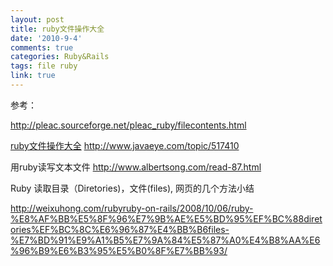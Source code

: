 ```yaml
---
layout: post
title: ruby文件操作大全
date: '2010-9-4'
comments: true
categories: Ruby&Rails
tags: file ruby
link: true
---
```

参考：

http://pleac.sourceforge.net/pleac_ruby/filecontents.html

<a href="http://www.javaeye.com/topic/517410">ruby文件操作大全</a> http://www.javaeye.com/topic/517410

用ruby读写文本文件 http://www.albertsong.com/read-87.html

Ruby 读取目录（Diretories)，文件(files), 网页的几个方法小结

http://weixuhong.com/rubyruby-on-rails/2008/10/06/ruby-%E8%AF%BB%E5%8F%96%E7%9B%AE%E5%BD%95%EF%BC%88diretories%EF%BC%8C%E6%96%87%E4%BB%B6files-%E7%BD%91%E9%A1%B5%E7%9A%84%E5%87%A0%E4%B8%AA%E6%96%B9%E6%B3%95%E5%B0%8F%E7%BB%93/
